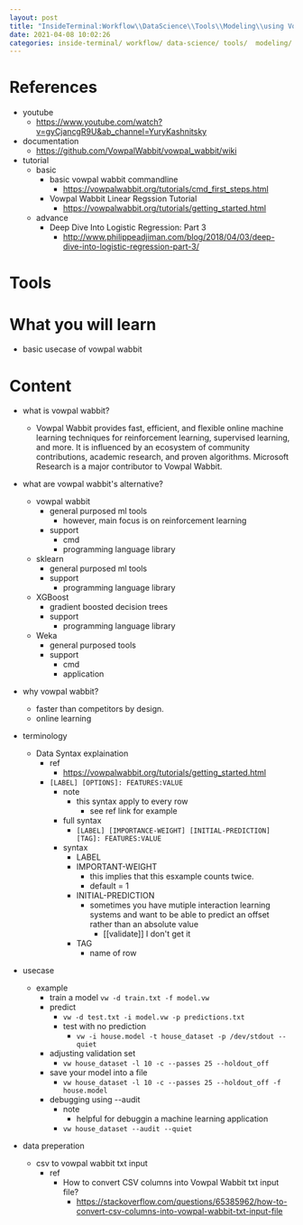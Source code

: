 ```yaml
---
layout: post
title: "InsideTerminal:Workflow\\DataScience\\Tools\\Modeling\\using Vowpal Wabbit for modeling at commandline.md"
date: 2021-04-08 10:02:26
categories: inside-terminal/ workflow/ data-science/ tools/  modeling/ vowpa-wabbit/
---
```


# References
* youtube 
    * https://www.youtube.com/watch?v=gyCjancgR9U&ab_channel=YuryKashnitsky
* documentation
    * https://github.com/VowpalWabbit/vowpal_wabbit/wiki
* tutorial 
    * basic
        * basic vowpal wabbit commandline 
            * https://vowpalwabbit.org/tutorials/cmd_first_steps.html
        * Vowpal Wabbit Linear Regssion Tutorial
            * https://vowpalwabbit.org/tutorials/getting_started.html
    * advance 
        * Deep Dive Into Logistic Regression: Part 3
            * http://www.philippeadjiman.com/blog/2018/04/03/deep-dive-into-logistic-regression-part-3/
# Tools
# What you will learn
* basic usecase of vowpal wabbit
# Content
* what is vowpal wabbit?
    * Vowpal Wabbit provides fast, efficient, and flexible online machine learning techniques for 
        reinforcement learning, supervised learning, and more. It is influenced by an ecosystem of 
        community contributions, academic research, and proven algorithms. Microsoft Research is a major 
        contributor to Vowpal Wabbit.
* what are vowpal wabbit's alternative?
    * vowpal wabbit
        * general purposed ml tools
            * however, main focus is on reinforcement learning 
        * support 
            * cmd 
            * programming language library
    * sklearn 
        * general purposed ml tools
        * support 
            * programming language library
    * XGBoost
        * gradient boosted decision trees
        * support 
            * programming language library
    * Weka
        * general purposed tools 
        * support
            * cmd 
            * application 

* why vowpal wabbit?
    * faster than competitors by design.
    * online learning

* terminology 
    * Data Syntax explaination
        * ref 
            * https://vowpalwabbit.org/tutorials/getting_started.html
        * `[LABEL] [OPTIONS]: FEATURES:VALUE`
            * note
                * this syntax apply to every row 
                    * see ref link for example 
            * full syntax 
                * `[LABEL] [IMPORTANCE-WEIGHT] [INITIAL-PREDICTION] [TAG]: FEATURES:VALUE` 
            * syntax 
                * LABEL
                * IMPORTANT-WEIGHT 
                    * this implies that this esxample counts twice.
                    * default = 1
                * INITIAL-PREDICTION
                    * sometimes you have mutiple interaction learning systems and want to be able to predict an offset rather than an absolute value
                        * [[validate]] I don't get it 
                * TAG
                    * name of row
* usecase
    * example 
        * train a model
        `vw -d train.txt -f model.vw`
        * predict
            * `vw -d test.txt -i model.vw -p predictions.txt`
            * test with no prediction 
                * `vw -i house.model -t house_dataset -p /dev/stdout --quiet`
        * adjusting validation set
            * `vw house_dataset -l 10 -c --passes 25 --holdout_off`
        * save your model into a file
            * `vw house_dataset -l 10 -c --passes 25 --holdout_off -f house.model`
        * debugging using --audit
            * note 
                * helpful for debuggin a machine learning application
            * `vw house_dataset --audit --quiet` 
* data preperation
    * csv to vowpal wabbit txt input
        * ref 
            * How to convert CSV columns into Vowpal Wabbit txt input file?
                * https://stackoverflow.com/questions/65385962/how-to-convert-csv-columns-into-vowpal-wabbit-txt-input-file 
